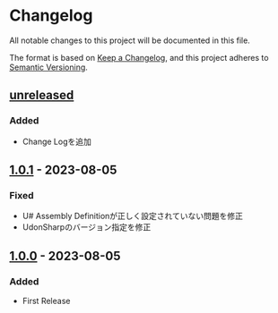 # Changelog

All notable changes to this project will be documented in this file.

The format is based on [Keep a Changelog](https://keepachangelog.com/en/1.0.0/),
and this project adheres to [Semantic Versioning](https://semver.org/spec/v2.0.0.html).

## [unreleased]

### Added

- Change Logを追加

## [1.0.1] - 2023-08-05

### Fixed

- U# Assembly Definitionが正しく設定されていない問題を修正
- UdonSharpのバージョン指定を修正

## [1.0.0] - 2023-08-05

### Added

- First Release

[unreleased]: https://github.com/HorrorWorldClub/horrorworldgimmick/compare/1.0.1...HEAD
[1.0.1]: https://github.com/HorrorWorldClub/horrorworldgimmick/compare/1.0.0...1.0.1
[1.0.0]: https://github.com/HorrorWorldClub/horrorworldgimmick/releases/tag/1.0.0
